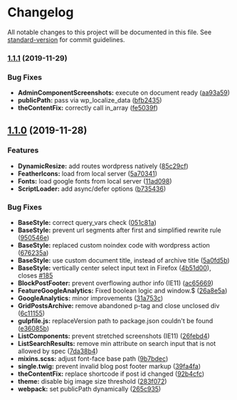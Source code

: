 # Changelog

All notable changes to this project will be documented in this file. See [standard-version](https://github.com/conventional-changelog/standard-version) for commit guidelines.

### [1.1.1](https://github.com/flyntwp/flynt/compare/v1.1.0...v1.1.1) (2019-11-29)


### Bug Fixes

* **AdminComponentScreenshots:** execute on document ready ([aa93a59](https://github.com/flyntwp/flynt/commit/aa93a59699647119072c4f5b109cd02b0dc8acc7))
* **publicPath:** pass via wp_localize_data ([bfb2435](https://github.com/flyntwp/flynt/commit/bfb2435cc13e3045a7e34a5c34c9a5185156d29d))
* **theContentFix:** correctly call in_array ([fe5039f](https://github.com/flyntwp/flynt/commit/fe5039fe6bc85644f1e7b471040d549116a39a13))

## [1.1.0](https://github.com/flyntwp/flynt/compare/v1.0.0...v1.1.0) (2019-11-28)


### Features

* **DynamicResize:** add routes wordpress natively ([85c29cf](https://github.com/flyntwp/flynt/commit/85c29cf092c6a77db58526c63e8795154e441a25))
* **FeatherIcons:** load from local server ([5a70341](https://github.com/flyntwp/flynt/commit/5a703418e635a022c8ae4c4096c339b9feedd54d))
* **Fonts:** load google fonts from local server ([11ad098](https://github.com/flyntwp/flynt/commit/11ad09812dd1cb0f707b6e5a8b89ff9a4b4bbbcd))
* **ScriptLoader:** add async/defer options ([b735436](https://github.com/flyntwp/flynt/commit/b735436fd72f8e788b583842fa810dd3923d1db4))


### Bug Fixes

* **BaseStyle:** correct query_vars check ([051c81a](https://github.com/flyntwp/flynt/commit/051c81a73a04a03206b11418b64eb56b3851b6e5))
* **BaseStyle:** prevent url segments after first and simplified rewrite rule ([950546e](https://github.com/flyntwp/flynt/commit/950546e8e325cc24f9025a43e3fd059bcab862c3))
* **BaseStyle:** replaced custom noindex code with wordpress action ([676235a](https://github.com/flyntwp/flynt/commit/676235a50f87b3d911a8a8ec60ad7dde72d8e60f))
* **BaseStyle:** use custom document title, instead of archive title ([5a0fd5b](https://github.com/flyntwp/flynt/commit/5a0fd5b3a7f80e69f3b703f1cc5449c293eb8152))
* **BaseStyle:** vertically center select input text in Firefox ([4b51d00](https://github.com/flyntwp/flynt/commit/4b51d0015cf134b3f87a8abbafc6a8f02be895bc)), closes [#185](https://github.com/flyntwp/flynt/issues/185)
* **BlockPostFooter:** prevent overflowing author info (IE11) ([ac65669](https://github.com/flyntwp/flynt/commit/ac6566915cbe66f6d4872d3729d478ddf011ebe5))
* **FeatureGoogleAnalytics:** Fixed boolean logic and window.$ ([26a8e5a](https://github.com/flyntwp/flynt/commit/26a8e5a5ed25b0bdc29f3211a08e9a5db1cac771))
* **GoogleAnalytics:** minor improvements ([31a753c](https://github.com/flyntwp/flynt/commit/31a753cacd0f8583117b4c0f4d047a91e7a259f2))
* **GridPostsArchive:** remove abandoned p-tag and close unclosed div ([6c11155](https://github.com/flyntwp/flynt/commit/6c11155eb2402d5a6a0ccc2667958ba2dd34af8d))
* **gulpfile.js:** replaceVersion path to package.json couldn't be found ([e36085b](https://github.com/flyntwp/flynt/commit/e36085b959d0561e5e49fe550eba9234de1826c9))
* **ListComponents:** prevent stretched screenshots (IE11) ([26febd4](https://github.com/flyntwp/flynt/commit/26febd4c52a3b192f183504dd79e0dd54496758a))
* **ListSearchResults:** remove min attribute on search input that is not allowed by spec ([7da38b4](https://github.com/flyntwp/flynt/commit/7da38b45f5b83a8b789d565b8ce005ca6edc13cf))
* **mixins.scss:** adjust font-face base path ([9b7bdec](https://github.com/flyntwp/flynt/commit/9b7bdecc0d92d0c8d5edb66debd2442d03426c2c))
* **single.twig:** prevent invalid blog post footer markup ([39fa4fa](https://github.com/flyntwp/flynt/commit/39fa4fa31f21e5f44ec6340b36784a2c8a479211))
* **theContentFix:** replace shortcode if post id changed ([92b4cfc](https://github.com/flyntwp/flynt/commit/92b4cfc326947c5964182e7b5bf42bde765ef56a))
* **theme:** disable big image size threshold ([283f072](https://github.com/flyntwp/flynt/commit/283f072e8c0db57f37417adf86fa623329d68cb0))
* **webpack:** set publicPath dynamically ([265c935](https://github.com/flyntwp/flynt/commit/265c935e6d8a81fdab6513882ce1f5a60ab6348f))
